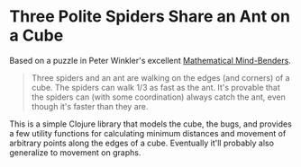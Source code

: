 # Three Polite Spiders Share an Ant on a Cube

Based on a puzzle in Peter Winkler's excellent [Mathematical Mind-Benders](https://books.google.com/books/about/Mathematical_Mind_Benders.html?id=phIlAQAAIAAJ).

> Three spiders and an ant are walking on the edges (and corners) of a cube. The spiders can walk 1/3 as fast as the ant. It's provable that the spiders can (with some coordination) always catch the ant, even though it's faster than they are.

This is a simple Clojure library that models the cube, the bugs, and provides a few utility functions for calculating minimum distances and movement of arbitrary points along the edges of a cube. Eventually it'll probably also generalize to movement on graphs.